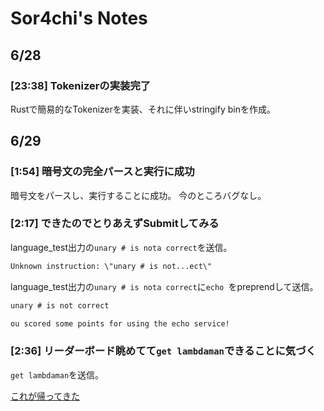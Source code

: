 # Sor4chi's Notes

## 6/28

### [23:38] Tokenizerの実装完了

Rustで簡易的なTokenizerを実装、それに伴いstringify binを作成。

## 6/29

### [1:54] 暗号文の完全パースと実行に成功

暗号文をパースし、実行することに成功。
今のところバグなし。

### [2:17] できたのでとりあえずSubmitしてみる

language_test出力の`unary # is nota correct`を送信。

```txt
Unknown instruction: \"unary # is not...ect\"
```

language_test出力の`unary # is nota correct`に`echo `をpreprendして送信。

```txt
unary # is not correct

ou scored some points for using the echo service!
```

### [2:36] リーダーボード眺めてて`get lambdaman`できることに気づく

`get lambdaman`を送信。

[これが帰ってきた](./lambdaman/intro.md)
